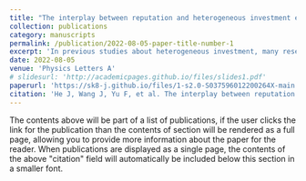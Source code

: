 ```yaml
---
title: "The interplay between reputation and heterogeneous investment enhances cooperation in spatial public goods game"
collection: publications
category: manuscripts
permalink: /publication/2022-08-05-paper-title-number-1
excerpt: 'In previous studies about heterogeneous investment, many researchers only focus on the monodirectional effect of reputation, but ignore the reversed influence about the heterogeneity of reputation fluctuation driven by investment. Given this, considering the interplay between reputation and heterogeneous investment, we explore the evolution of cooperation in public goods game. In detail, each player's reputation situations in different groups determine its differentiated investment amounts, and in turn, the heterogeneity of reputation fluctuation is dependent on how much it invests into each group. Furthermore, we introduce two parameters, α and β, to characterize the effect degree of investment on heterogeneous reputation fluctuation and the one of reputation on heterogeneous investment, respectively. The simulation results suggest that cooperation can be boosted to some extent, especially for the larger α and β …'
date: 2022-08-05
venue: 'Physics Letters A'
# slidesurl: 'http://academicpages.github.io/files/slides1.pdf'
paperurl: 'https://sk8-j.github.io/files/1-s2.0-S037596012200264X-main.pdf'
citation: 'He J, Wang J, Yu F, et al. The interplay between reputation and heterogeneous investment enhances cooperation in spatial public goods game[J]. Physics Letters A, 2022, 442: 128182.'
---
```


The contents above will be part of a list of publications, if the user clicks the link for the publication than the contents of section will be rendered as a full page, allowing you to provide more information about the paper for the reader. When publications are displayed as a single page, the contents of the above "citation" field will automatically be included below this section in a smaller font. 